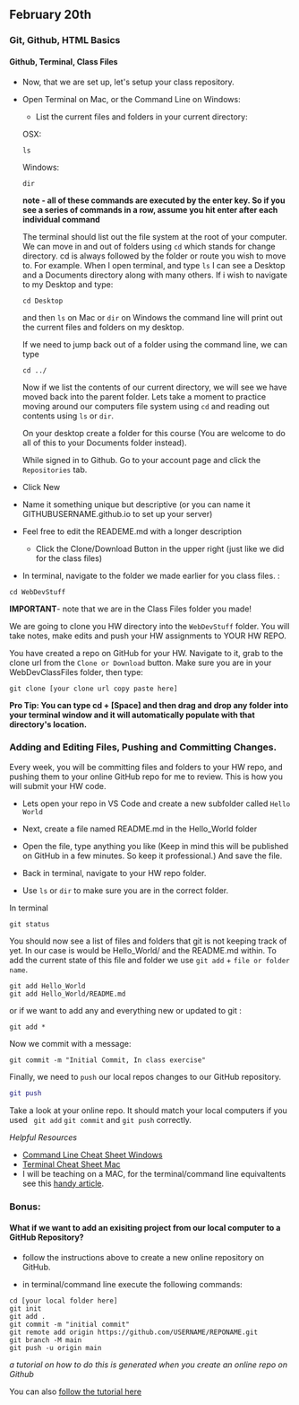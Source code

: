 ## February 20th

### Git, Github, HTML Basics

#### Github, Terminal, Class Files

- Now, that we are set up, let's setup your class repository.

- Open Terminal on Mac, or the Command Line on Windows:

  - List the current files and folders in your current directory:

  OSX:

  ```
  ls
  ```

  Windows:

  ```
  dir
  ```

  **note - all of these commands are executed by the enter key. So if you see a series of commands in a row, assume you hit enter after each individual command**

  The terminal should list out the file system at the root of your computer. We can move in and out of folders using `cd` which stands for change directory. cd is always followed by the folder or route you wish to move to. For example. When I open terminal, and type `ls` I can see a Desktop and a Documents directory along with many others. If i wish to navigate to my Desktop and type:

  ```
  cd Desktop
  ```

  and then `ls` on Mac or `dir` on Windows the command line will print out the current files and folders on my desktop.

  If we need to jump back out of a folder using the command line, we can type

  ```
  cd ../
  ```

  Now if we list the contents of our current directory, we will see we have moved back into the parent folder. Lets take a moment to practice moving around our computers file system using `cd` and reading out contents using `ls` or `dir`.

  On your desktop create a folder for this course (You are welcome to do all of this to your Documents folder instead).

  While signed in to Github. Go to your account page and click the `Repositories` tab.

- Click New
- Name it something unique but descriptive (or you can name it GITHUBUSERNAME.github.io to set up your server)
- Feel free to edit the READEME.md with a longer description
  - Click the Clone/Download Button in the upper right (just like we did for the class files)
- In terminal, navigate to the folder we made earlier for you class files. :

```
cd WebDevStuff
```

**IMPORTANT**- note that we are in the Class Files folder you made!

We are going to clone you HW directory into the `WebDevStuff` folder. You will take notes, make edits and push your HW assignments to YOUR HW REPO.

You have created a repo on GitHub for your HW. Navigate to it, grab to the clone url from the `Clone or Download` button. Make sure you are in your WebDevClassFiles folder, then type:

```
git clone [your clone url copy paste here]
```

**Pro Tip: You can type cd + [Space] and then drag and drop any folder into your terminal window and it will automatically populate with that directory's location.**

### Adding and Editing Files, Pushing and Committing Changes.

Every week, you will be committing files and folders to your HW repo, and pushing them to your online GitHub repo for me to review. This is how you will submit your HW code.



- Lets open your repo in VS Code and create a new subfolder called `Hello World`
- Next, create a file named README.md in the Hello_World folder
- Open the file, type anything you like (Keep in mind this will be published on GitHub in a few minutes. So keep it professional.) And save the file.

- Back in terminal, navigate to your HW repo folder.

- Use `ls` or `dir` to make sure you are in the correct folder.

In terminal

```
git status
```

You should now see a list of files and folders that git is not keeping track of yet. In our case is would be Hello_World/ and the README.md within. To add the current state of this file and folder we use `git add` + `file or folder name`.

```
git add Hello_World
git add Hello_World/README.md
```

or if we want to add any and everything new or updated to git :

```
git add *
```

Now we commit with a message:

```
git commit -m "Initial Commit, In class exercise"
```

Finally, we need to `push` our local repos changes to our GitHub repository.

```gi
git push
```

Take a look at your online repo. It should match your local computers if you used ` git add` `git commit` and `git push` correctly.

_Helpful Resources_

- [Command Line Cheat Sheet Windows](http://simplyadvanced.net/blog/cheat-sheet-for-windows-command-prompt/)
- [Terminal Cheat Sheet Mac](https://github.com/0nn0/terminal-mac-cheatsheet)
- I will be teaching on a MAC, for the terminal/command line equivaltents see this [handy article](http://skimfeed.com/blog/windows-command-prompt-ls-equivalent-dir/).


### Bonus: 
#### What if we want to add an exisiting project from our local computer to a GitHub Repository?

- follow the instructions above to create a new online repository on GitHub.

- in terminal/command line execute the following commands:

```
cd [your local folder here]
git init
git add .
git commit -m "initial commit"
git remote add origin https://github.com/USERNAME/REPONAME.git
git branch -M main
git push -u origin main

```

_a tutorial on how to do this is generated when you create an online repo on Github_

You can also [follow the tutorial here](https://help.github.com/articles/adding-an-existing-project-to-github-using-the-command-line/)